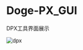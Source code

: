 # Doge-PX_GUI
DPX工具界面展示

![dpx](https://user-images.githubusercontent.com/36320909/155690537-c8c2bdb8-de4e-4174-ba49-bfbbac6fa91f.gif)

